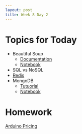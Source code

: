 ```yaml
---
layout: post
title: Week 8 Day 2
---
```


# Topics for Today
* Beautiful Soup
  * [Documentation](http://www.crummy.com/software/BeautifulSoup/bs4/doc/)
  * [Notebook](https://github.com/tiy-lv-python-2015-10/class-notes/blob/master/week8/BeautifulSoup.ipynb)
* SQL vs NoSQL
* [Redis](http://try.redis.io/)
* MongoDB
  * [Tutuorial](https://docs.mongodb.org/getting-started/python/)
  * [Notebook](https://github.com/tiy-lv-python-2015-10/class-notes/blob/master/week8/MongoDB.ipynb)

# Homework
[Arduino Pricing](https://github.com/tiy-lv-python-2015-10/arduino-pricing)
